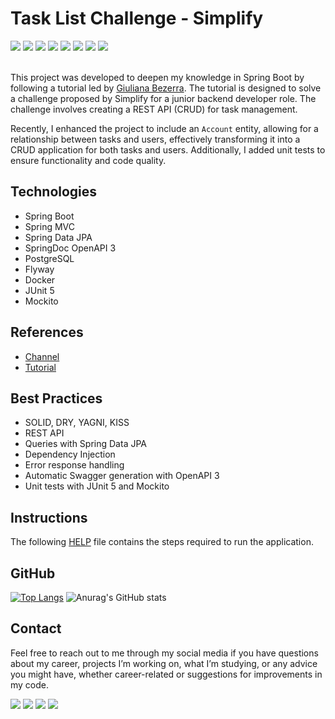 # Task List Challenge - Simplify

<div>
    <img src="https://img.shields.io/badge/Java-ED8B00?style=for-the-badge&logo=openjdk&logoColor=white">
    <img src="https://img.shields.io/badge/Spring-6DB33F?style=for-the-badge&logo=spring&logoColor=white">
    <img src="https://img.shields.io/badge/PostgreSQL-316192?style=for-the-badge&logo=postgresql&logoColor=white">
    <img src="https://img.shields.io/badge/Hibernate-59666C?style=for-the-badge&logo=Hibernate&logoColor=white">
    <img src="https://img.shields.io/badge/docker-%230db7ed.svg?style=for-the-badge&logo=docker&logoColor=white">
    <img src="https://img.shields.io/badge/-Swagger-%23Clojure?style=for-the-badge&logo=swagger&logoColor=white">
    <img src="https://img.shields.io/badge/IntelliJ_IDEA-000000.svg?style=for-the-badge&logo=intellij-idea&logoColor=white">
    <img src="https://img.shields.io/badge/SonarLint-CB2029?style=for-the-badge&logo=sonarlint&logoColor=white">
</div>
<br>

This project was developed to deepen my knowledge in Spring Boot by following a tutorial led by [Giuliana Bezerra](https://github.com/giuliana-bezerra). The tutorial is designed to solve a challenge proposed by Simplify for a junior backend developer role. The challenge involves creating a REST API (CRUD) for task management.

Recently, I enhanced the project to include an `Account` entity, allowing for a relationship between tasks and users, effectively transforming it into a CRUD application for both tasks and users. Additionally, I added unit tests to ensure functionality and code quality.

## Technologies

- Spring Boot
- Spring MVC
- Spring Data JPA
- SpringDoc OpenAPI 3
- PostgreSQL
- Flyway
- Docker
- JUnit 5
- Mockito

## References
- [Channel](https://www.youtube.com/@giulianabezerra)
- [Tutorial](https://www.youtube.com/watch?v=YcI9b-lgi7w)

## Best Practices

- SOLID, DRY, YAGNI, KISS
- REST API
- Queries with Spring Data JPA
- Dependency Injection
- Error response handling
- Automatic Swagger generation with OpenAPI 3
- Unit tests with JUnit 5 and Mockito

## Instructions

The following [HELP](https://github.com/sergiotavuencas/desafio-simplify/blob/main/HELP.md) file contains the steps required to run the application.

## GitHub
[![Top Langs](https://github-readme-stats-git-masterrstaa-rickstaa.vercel.app/api/top-langs/?username=sergiotavuencas)](https://github.com/anuraghazra/github-readme-stats)
![Anurag's GitHub stats](https://github-readme-stats.vercel.app/api?username=sergiotavuencas\&hide=issues\&show_icons=true)

## Contact
Feel free to reach out to me through my social media if you have questions about my career, projects I’m working on, what I’m studying, or any advice you might have, whether career-related or suggestions for improvements in my code.

<div>
  <a href="http://www.linkedin.com/in/sergiotavuencas" target="_blank"><img src="https://img.shields.io/badge/LinkedIn-0077B5?style=for-the-badge&logo=linkedin&logoColor=white" target="_blank"></a>
  <a href="https://github.com/sergiotavuencas/" target="_blank"><img src="https://img.shields.io/badge/GitHub-100000?style=for-the-badge&logo=github&logoColor=white" target="_blank"></a>
  <a href="mailto:sergio_tavuencas@outlook.com"><img src="https://img.shields.io/badge/Microsoft_Outlook-0078D4?style=for-the-badge&logo=microsoft-outlook&logoColor=white" target="_blank"></a>
  <a href="mailto:sergiovicentetavuencas@gmail.com"><img src="https://img.shields.io/badge/-Gmail-%23333?style=for-the-badge&logo=gmail&logoColor=white" target="_blank"></a>
</div>
